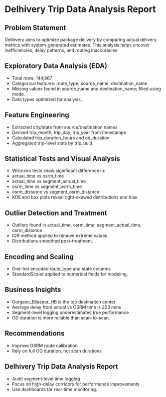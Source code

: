 # Delhivery Trip Data Analysis Report
## Problem Statement
Delhivery aims to optimize package delivery by comparing actual delivery metrics with system-generated estimates. This
analysis helps uncover inefficiencies, delay patterns, and routing inaccuracies.
## Exploratory Data Analysis (EDA)
- Total rows: 144,867
- Categorical features: route_type, source_name, destination_name
- Missing values found in source_name and destination_name; filled using mode.
- Data types optimized for analysis.
## Feature Engineering
- Extracted city/state from source/destination names
- Derived trip_month, trip_day, trip_year from timestamps
- Calculated trip_duration_hours and od_duration
- Aggregated trip-level stats by trip_uuid.
## Statistical Tests and Visual Analysis
- Wilcoxon tests show significant difference in:
- actual_time vs osrm_time
- actual_time vs segment_actual_time
- osrm_time vs segment_osrm_time
- osrm_distance vs segment_osrm_distance
- KDE and box plots reveal right-skewed distributions and bias.
## Outlier Detection and Treatment
- Outliers found in actual_time, osrm_time, segment_actual_time, osrm_distance
- IQR method applied to remove extreme values
- Distributions smoothed post-treatment.
## Encoding and Scaling
- One-hot encoded route_type and state columns
- StandardScaler applied to numerical fields for modeling.
## Business Insights
- Gurgaon_Bilaspur_HB is the top destination center
- Average delay from actual vs OSRM time is 203 mins
- Segment-level logging underestimates true performance
- OD duration is more reliable than scan-to-scan.
## Recommendations
- Improve OSRM route calibration
- Rely on full OD duration, not scan durations
## Delhivery Trip Data Analysis Report
- Audit segment-level time logging
- Focus on high-delay corridors for performance improvements
- Use dashboards for real-time monitoring.

